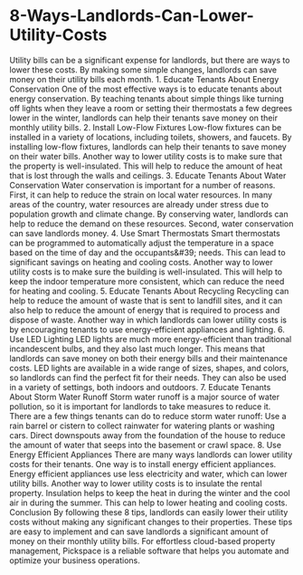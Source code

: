 # 8-Ways-Landlords-Can-Lower-Utility-Costs
Utility bills can be a significant expense for landlords, but there are ways to lower these costs. By making some simple changes, landlords can save money on their utility bills each month.  1. Educate Tenants About Energy Conservation One of the most effective ways is to educate tenants about energy conservation. By teaching tenants about simple things like turning off lights when they leave a room or setting their thermostats a few degrees lower in the winter, landlords can help their tenants save money on their monthly utility bills.  2. Install Low-Flow Fixtures Low-flow fixtures can be installed in a variety of locations, including toilets, showers, and faucets. By installing low-flow fixtures, landlords can help their tenants to save money on their water bills. Another way to lower utility costs is to make sure that the property is well-insulated. This will help to reduce the amount of heat that is lost through the walls and ceilings.  3. Educate Tenants About Water Conservation Water conservation is important for a number of reasons. First, it can help to reduce the strain on local water resources. In many areas of the country, water resources are already under stress due to population growth and climate change. By conserving water, landlords can help to reduce the demand on these resources. Second, water conservation can save landlords money.  4. Use Smart Thermostats Smart thermostats can be programmed to automatically adjust the temperature in a space based on the time of day and the occupants&amp;#39; needs. This can lead to significant savings on heating and cooling costs. Another way to lower utility costs is  to make sure the building is well-insulated. This will help to keep the indoor temperature more consistent, which can reduce the need for heating and cooling.  5. Educate Tenants About Recycling Recycling can help to reduce the amount of waste that is sent to landfill sites, and it can also help to reduce the amount of energy that is required to process and dispose of waste. Another way in which landlords can lower utility costs is by encouraging tenants to use energy-efficient appliances and lighting.  6. Use LED Lighting LED lights are much more energy-efficient than traditional incandescent bulbs, and they also last much longer. This means that landlords can save money on both their energy bills and their maintenance costs. LED lights are available in a wide range of sizes, shapes, and colors, so landlords can find the perfect fit for their needs. They can also be used in a variety of settings, both indoors and outdoors.  7. Educate Tenants About Storm Water Runoff Storm water runoff is a major source of water pollution, so it is important for landlords to take measures to reduce it. There are a few things tenants can do to reduce storm water runoff: Use a rain barrel or cistern to collect rainwater for watering plants or washing cars. Direct downspouts away from the foundation of the house to reduce the amount of water that seeps into the basement or crawl space.  8. Use Energy Efficient Appliances There are many ways landlords can lower utility costs for their tenants. One way is to install energy efficient appliances. Energy efficient appliances use less electricity and water, which can lower utility bills. Another way to lower utility costs is to insulate the rental property. Insulation helps to keep the heat in during the winter and the cool air in during the summer. This can help to lower heating and cooling costs.  Conclusion By following these 8 tips, landlords can easily lower their utility costs without making any significant changes to their properties. These tips are easy to implement and can save landlords a significant amount of money on their monthly utility bills. For  effortless cloud-based property management, Pickspace is a reliable software that helps you automate and optimize your business operations.
